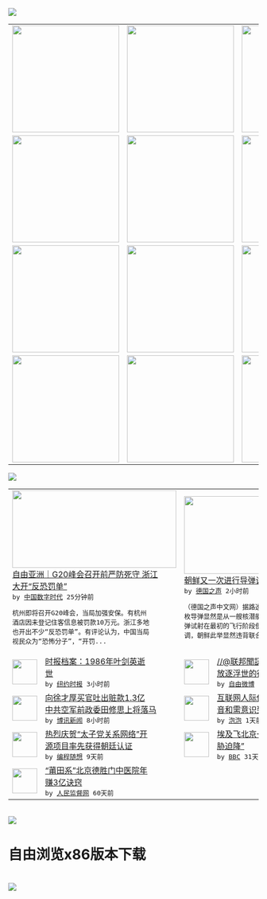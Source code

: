 

<a href="https://github.com/greatfire/z/raw/master/FreeBrowser.apk"><img src="https://raw.githubusercontent.com/greatfire/wiki/master/x/header.png" /></a><table><tr><td width="262" align="center" valign="center"><a href="https://github.com/greatfire/wiki/wiki/nyt" title="纽约时报中文网 国际纵览"><img src="https://raw.githubusercontent.com/greatfire/wiki/master/x/nyt_flag.png" width="215"/></a></td><td width="262" align="center" valign="center"><a href="https://github.com/greatfire/wiki/wiki/dw" title=""><img src="https://raw.githubusercontent.com/greatfire/wiki/master/x/dw_flag.png" width="215"/></a></td><td width="262" align="center" valign="center"><a href="https://github.com/greatfire/wiki/wiki/rmjd" title=""><img src="https://raw.githubusercontent.com/greatfire/wiki/master/x/rmjd_flag.png" width="215"/></a></td></tr><tr><td width="262" align="center" valign="center"><a href="https://github.com/paopaonetizen/website" title="泡泡 - 未经审查的互联网信息"><img src="https://raw.githubusercontent.com/greatfire/wiki/master/x/pp_flag.png" width="215"/></a></td><td width="262" align="center" valign="center"><a href="https://github.com/getlantern/mirror" title="以及自由微博和GreatFire.org官方中文论坛"><img src="https://raw.githubusercontent.com/greatfire/wiki/master/x/lantern_flag.png" width="215"/></a></td><td width="262" align="center" valign="center"><a href="https://github.com/cdtmirrors/m/" title=""><img src="https://raw.githubusercontent.com/greatfire/wiki/master/x/cdt_flag.png" width="215"/></a></td></tr><tr><td width="262" align="center" valign="center"><a href="https://github.com/program-think/blog" title="编程随想的博客"><img src="https://raw.githubusercontent.com/greatfire/wiki/master/x/pt_flag.png" width="215"/></a></td><td width="262" align="center" valign="center"><a href="https://github.com/greatfire/wiki/wiki/bbc" title=""><img src="https://raw.githubusercontent.com/greatfire/wiki/master/x/bbc_flag.png" width="215"/></a></td><td width="262" align="center" valign="center"><a href="https://github.com/freeweibo/s" title="自由微博 - 匿名和不受屏蔽的新浪微博搜索"><img src="https://raw.githubusercontent.com/greatfire/wiki/master/x/fw_flag.png" width="215"/></a></td></tr><tr><td width="262" align="center" valign="center"><a href="https://github.com/greatfire/wiki/wiki/google" title=""><img src="https://raw.githubusercontent.com/greatfire/wiki/master/x/google_flag.png" width="215"/></a></td><td width="262" align="center" valign="center"><a href="https://github.com/bxnews/boxun" title=""><img src="https://raw.githubusercontent.com/greatfire/wiki/master/x/bx_flag.png" width="215"/></a></td><td width="262" align="center" valign="center"><a href="https://github.com/greatfire/wiki/wiki/open-source" title="欢迎访问GreatFire.org开发者项目网站"><img src="https://raw.githubusercontent.com/greatfire/wiki/master/x/open-source_flag.png" width="215"/></a></td></tr></table><img src="https://raw.githubusercontent.com/greatfire/wiki/master/x/newsfeed text.png" /><table cols="4"><tr><td colspan="2" width="380"><a href="http://feedproxy.google.com/~r/chinadigitaltimes/IyPt/~3/7yjKJrPYO8o/"><img src="http://i0.wp.com/chinadigitaltimes.net/chinese/files/2016/07/80a7b439-acdd-41e4-bea2-11c0d42adaf8.jpeg?resize=500%2C500" width="330" height="156"/></a></br><a href="http://feedproxy.google.com/~r/chinadigitaltimes/IyPt/~3/7yjKJrPYO8o/">自由亚洲｜G20峰会召开前严防死守 浙江<br/>大开“反恐罚单”</a></br><kbd> by <a href="http://chinadigitaltimes.net/chinese/">中国数字时代</a> 25分钟前 </kbd></br><pre>杭州即将召开G20峰会，当局加强安保。有杭州<br/>酒店因未登记住客信息被罚款10万元。浙江多地<br/>也开出不少“反恐罚单”。有评论认为，中国当局<br/>视民众为“恐怖分子”，“开罚...</pre></td><td colspan="2" width="380"><a href="http://dw.com/p/1JM9U?maca=chi-GK-text-greatfire-all-chinese-15625-xml-mrss"><img src="http://www.dw.com/image/0,,19389688_302,00.jpg" width="330" height="156"/></a></br><a href="http://dw.com/p/1JM9U?maca=chi-GK-text-greatfire-all-chinese-15625-xml-mrss">朝鲜又一次进行导弹试射</a></br><kbd> by <a href="http://dw.de">德国之声</a> 2小时前 </kbd></br><pre>（德国之声中文网）据路透社报道，韩国军方称这<br/>枚导弹显然是从一艘核潜艇上发射的。但是此次导<br/>弹试射在最初的飞行阶段便遭遇失败。韩国军方强<br/>调，朝鲜此举显然违背联合国安...</pre></td></tr><tr><td><img src="https://static01.nyt.com/images/2016/07/08/world/cn-c00yejianying-sf-copy/cn-c00yejianying-sf-copy-jumbo-v2.png" width="50" height="50"/></td><td width="280"><a href="https://d7odklm2qes9e.cloudfront.net/china/20160705/yejianying/">时报档案：1986年叶剑英逝<br/>世</a></br><kbd> by <a href="http://m.cn.nytimes.com/">纽约时报</a> 3小时前 </kbd></td><td><img src="http://ww3.sinaimg.cn/large/006oybpLjw1f5ngn1v824j30is0u0776.jpg" width="50" height="50"/></td><td width="280"><a href="https://freeweibo.com/weibo/3995309970903112">//@联邦聞訊-揭神:回复@<br/>放逐浮世的行者:一中国...</a></br><kbd> by <a href="https://freeweibo.com/">自由微博</a> 3小时前 </kbd></td></tr><tr><td><img src="http://www.boxun.com/news/images/2016/07/201607090411china1.jpg" width="50" height="50"/></td><td width="280"><a href="http://www.boxun.com/news/gb/china/2016/07/201607090411.shtml">向徐才厚买官吐出赃款1.3亿<br/>中共空军前政委田修思上将落马</a></br><kbd> by <a href="http://www.boxun.com">博讯新闻</a> 8小时前 </kbd></td><td><img src="https://pao-pao.net/sites/pao-pao.net/files/styles/large/public/wen_zhong_tu_1_.jpg?itok=i8X1oQPy" width="50" height="50"/></td><td width="280"><a href="https://pao-pao.net/article/716">互联网人际传播：无意识中的噪<br/>音和需意识到的语境</a></br><kbd> by <a href="https://pao-pao.net">泡泡</a> 1天前 </kbd></td></tr><tr><td><img src="https://raw.githubusercontent.com/greatfire/wiki/master/x/pt_logo.png" width="50" height="50"/></td><td width="280"><a href="http://feedproxy.google.com/~r/programthink/~3/-EmAkH3jRnY/github-take-down-zhao-repository.html">热烈庆贺“太子党关系网络”开<br/>源项目率先获得朝廷认证</a></br><kbd> by <a href="http://program-think.blogspot.com">编程随想</a> 9天前 </kbd></td><td><img src="http://a.files.bbci.co.uk/worldservice/live/assets/images/2016/05/19/160519172724_egypt_air_plane_144x81__nocredit.jpg" width="50" height="50"/></td><td width="280"><a href="http://www.bbc.com/zhongwen/simp/world/2016/06/160608_egypt_china_flight_uzbekistan">埃及飞北京一架客机“因炸弹威<br/>胁迫降”</a></br><kbd> by <a href="http://www.bbc.co.uk/zhongwen/simp">BBC</a> 31天前 </kbd></td></tr><tr><td><img src="http://www.rmjdw.com/uploads/160510/3-1605102102421C.jpg" width="50" height="50"/></td><td width="280"><a href="http://www.rmjdw.com//tebiebaodao/20160510/15526.html">“莆田系”北京德胜门中医院年<br/>赚3亿诀窍 </a></br><kbd> by <a href="http://www.rmjdw.com/">人民监督网</a> 60天前 </kbd></td></table></br><a href="https://github.com/greatfire/z/raw/master/FreeBrowser.apk"><img src="https://raw.githubusercontent.com/greatfire/wiki/master/x/download app.png" /></a><h1>自由浏览x86版本下载<h1><a href="https://github.com/greatfire/z/raw/master/FreeBrowser-x86.apk"><img src="https://raw.githubusercontent.com/greatfire/images/master/fb86.qr.png" /></a>